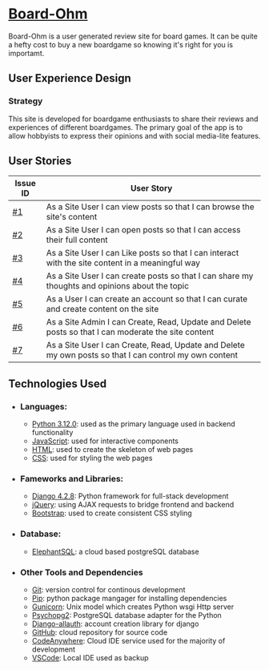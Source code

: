 # [Board-Ohm](https://board-ohm-5d4ddb906f72.herokuapp.com/)

Board-Ohm is a user generated review site for board games. It can be quite a hefty cost to buy a new boardgame so knowing it's right for you is importamt.

## User Experience Design

### Strategy 

This site is developed for boardgame enthusiasts to share their reviews and experiences of different boardgames. The primary goal of the app is to allow hobbyists to express their opinions and with social media-lite features.

## User Stories

| Issue ID | User Story |
|----------|------------|
|[#1](https://github.com/EndaMagennis/board-ohm/issues/1)| As a Site User I can view posts so that I can browse the site's content |
|[#2](https://github.com/EndaMagennis/board-ohm/issues/2)| As a Site User I can open posts so that I can access their full content |
|[#3](https://github.com/EndaMagennis/board-ohm/issues/3)| As a Site User I can Like posts so that I can interact with the site content in a meaningful way |
|[#4](https://github.com/EndaMagennis/board-ohm/issues/4)| As a Site User I can create posts so that I can share my thoughts and opinions about the topic |
|[#5](https://github.com/EndaMagennis/board-ohm/issues/5)| As a User I can create an account so that I can curate and create content on the site |
|[#6](https://github.com/EndaMagennis/board-ohm/issues/6)| As a Site Admin I can Create, Read, Update and Delete posts so that I can moderate the site content |
|[#7](https://github.com/EndaMagennis/board-ohm/issues/7)| As a Site User I can Create, Read, Update and Delete my own posts so that I can control my own content |

## Technologies Used

- ### Languages:

    - [Python 3.12.0](https://www.python.org/downloads/release/python-3120/): used as the primary language used in backend functionality 
    - [JavaScript](https://www.javascript.com/): used for interactive components
    - [HTML](https://www.w3schools.com/html/): used to create the skeleton of web pages
    - [CSS](https://www.w3schools.com/css/): used for styling the web pages

- ### Fameworks and Libraries:

    - [Django 4.2.8](https://docs.djangoproject.com/en/5.0/releases/4.2.8/): Python framework for full-stack development
    - [jQuery](https://jquery.com/): using AJAX requests to bridge frontend and backend
    - [Bootstrap](https://getbootstrap.com/): used to create consistent CSS styling

- ### Database:

    - [ElephantSQL](https://www.elephantsql.com/): a cloud based postgreSQL database

- ### Other Tools and Dependencies

    - [Git](https://git-scm.com/): version control for continous development
    - [Pip](https://pypi.org/project/pip/): python package mangager for installing dependencies
    - [Gunicorn](https://gunicorn.org/): Unix model which creates Python wsgi Http server
    - [Psychopg2](https://pypi.org/project/psycopg2/): PostgreSQL database adapter for the Python
    - [Django-allauth](https://docs.allauth.org/en/latest/release-notes/recent.html#id11): account creation library for django
    - [GitHub](https://github.com/): cloud repository for source code
    - [CodeAnywhere](https://app.codeanywhere.com/): Cloud IDE service used for the majority of development
    - [VSCode](https://code.visualstudio.com/): Local IDE used as backup